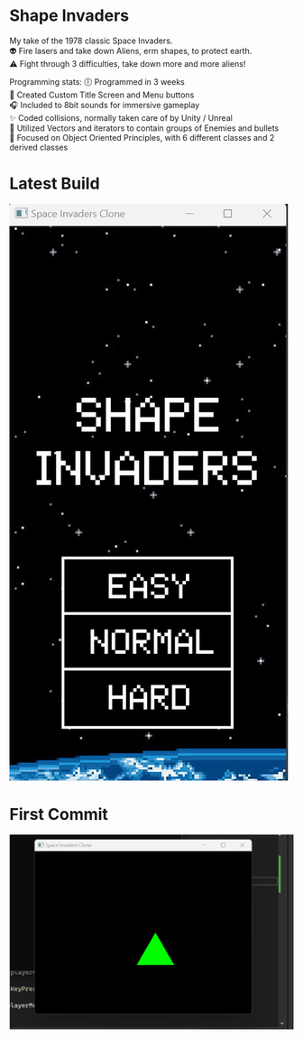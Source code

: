 # Shape Invaders 
My take of the 1978 classic Space Invaders.  
👽 Fire lasers and take down Aliens, erm shapes, to protect earth.  
⚠️ Fight through 3 difficulties, take down more and more aliens!  

Programming stats:
🕕 Programmed in 3 weeks  
📔 Created Custom Title Screen and Menu buttons  
🎧 Included to 8bit sounds for immersive gameplay  
✨ Coded collisions, normally taken care of by Unity / Unreal  
👜 Utilized Vectors and iterators to contain groups of Enemies and bullets  
💪 Focused on Object Oriented Principles, with 6 different classes and 2 derived classes  

# Latest Build
![](https://github.com/TedmanNguyen/Space-Invaders-Clone/blob/main/Menu%20Screen%20and%20UI%20overhaul.gif)

# First Commit 
![](https://github.com/TedmanNguyen/Space-Invaders-Clone/blob/main/moving%20player.gif)
